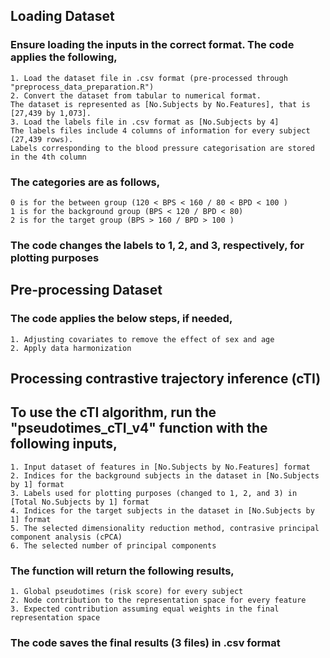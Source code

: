 ## Loading Dataset

### Ensure loading the inputs in the correct format. The code applies the following,

```
1. Load the dataset file in .csv format (pre-processed through "preprocess_data_preparation.R")
2. Convert the dataset from tabular to numerical format.
The dataset is represented as [No.Subjects by No.Features], that is [27,439 by 1,073]. 
3. Load the labels file in .csv format as [No.Subjects by 4]
The labels files include 4 columns of information for every subject (27,439 rows). 
Labels corresponding to the blood pressure categorisation are stored in the 4th column
```

### The categories are as follows,

```
0 is for the between group (120 < BPS < 160 / 80 < BPD < 100 )
1 is for the background group (BPS < 120 / BPD < 80)
2 is for the target group (BPS > 160 / BPD > 100 )
```

### The code changes the labels to 1, 2, and 3, respectively, for plotting purposes

## Pre-processing Dataset

### The code applies the below steps, if needed,

```
1. Adjusting covariates to remove the effect of sex and age
2. Apply data harmonization
```

## Processing contrastive trajectory inference (cTI)

## To use the cTI algorithm, run the "pseudotimes_cTI_v4" function with the following inputs,

```
1. Input dataset of features in [No.Subjects by No.Features] format
2. Indices for the background subjects in the dataset in [No.Subjects by 1] format
3. Labels used for plotting purposes (changed to 1, 2, and 3) in [Total No.Subjects by 1] format
4. Indices for the target subjects in the dataset in [No.Subjects by 1] format
5. The selected dimensionality reduction method, contrasive principal component analysis (cPCA)
6. The selected number of principal components
```

### The function will return the following results,
```
1. Global pseudotimes (risk score) for every subject
2. Node contribution to the representation space for every feature
3. Expected contribution assuming equal weights in the final representation space
```
### The code saves the final results (3 files) in .csv format
